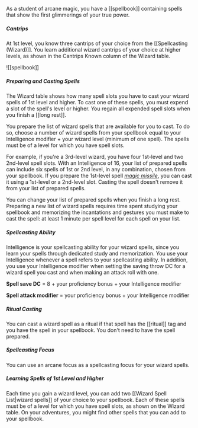 As a student of arcane magic, you have a [[spellbook]] containing spells that show the first glimmerings of your true power.

##### Cantrips
At 1st level, you know three cantrips of your choice from the [[Spellcasting (Wizard)]]. You learn additional wizard cantrips of your choice at higher levels, as shown in the Cantrips Known column of the Wizard table.

![[spellbook]]

##### Preparing and Casting Spells
The Wizard table shows how many spell slots you have to cast your wizard spells of 1st level and higher. To cast one of these spells, you must expend a slot of the spell's level or higher. You regain all expended spell slots when you finish a [[long rest]].

You prepare the list of wizard spells that are available for you to cast. To do so, choose a number of wizard spells from your spellbook equal to your Intelligence modifier + your wizard level (minimum of one spell). The spells must be of a level for which you have spell slots.

For example, if you're a 3rd-level wizard, you have four 1st-level and two 2nd-level spell slots. With an Intelligence of 16, your list of prepared spells can include six spells of 1st or 2nd level, in any combination, chosen from your spellbook. If you prepare the 1st-level spell _[magic missile](http://dnd5e.wikidot.com/spell:magic-missile)_, you can cast it using a 1st-level or a 2nd-level slot. Casting the spell doesn't remove it from your list of prepared spells.

You can change your list of prepared spells when you finish a long rest. Preparing a new list of wizard spells requires time spent studying your spellbook and memorizing the incantations and gestures you must make to cast the spell: at least 1 minute per spell level for each spell on your list.

##### Spellcasting Ability
Intelligence is your spellcasting ability for your wizard spells, since you learn your spells through dedicated study and memorization. You use your Intelligence whenever a spell refers to your spellcasting ability. In addition, you use your Intelligence modifier when setting the saving throw DC for a wizard spell you cast and when making an attack roll with one.

**Spell save DC** = 8 + your proficiency bonus + your Intelligence modifier

**Spell attack modifier** = your proficiency bonus + your Intelligence modifier

##### Ritual Casting
You can cast a wizard spell as a ritual if that spell has the [[ritual]] tag and you have the spell in your spellbook. You don't need to have the spell prepared.

##### Spellcasting Focus
You can use an arcane focus as a spellcasting focus for your wizard spells.

##### Learning Spells of 1st Level and Higher
Each time you gain a wizard level, you can add two [[Wizard Spell List|wizard spells]] of your choice to your spellbook. Each of these spells must be of a level for which you have spell slots, as shown on the Wizard table. On your adventures, you might find other spells that you can add to your spellbook.